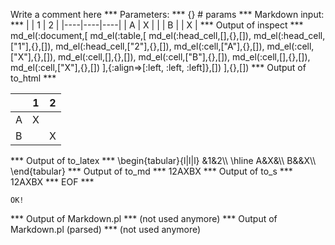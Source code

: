 Write a comment here
*** Parameters: ***
{} # params 
*** Markdown input: ***
|    | 1  | 2  |
|----|----|----|
|  A | X  |    |
|  B |    | X  |
*** Output of inspect ***
md_el(:document,[
	md_el(:table,[
		md_el(:head_cell,[],{},[]),
		md_el(:head_cell,["1"],{},[]),
		md_el(:head_cell,["2"],{},[]),
		md_el(:cell,["A"],{},[]),
		md_el(:cell,["X"],{},[]),
		md_el(:cell,[],{},[]),
		md_el(:cell,["B"],{},[]),
		md_el(:cell,[],{},[]),
		md_el(:cell,["X"],{},[])
	],{:align=>[:left, :left, :left]},[])
],{},[])
*** Output of to_html ***
<table><thead><tr><th /><th>1</th><th>2</th></tr></thead><tbody><tr><td style='text-align: left;'>A</td><td style='text-align: left;'>X</td><td style='text-align: left;' />
</tr><tr><td style='text-align: left;'>B</td><td style='text-align: left;' /><td style='text-align: left;'>X</td>
</tr></tbody></table>
*** Output of to_latex ***
\begin{tabular}{l|l|l}
&1&2\\
\hline 
A&X&\\
B&&X\\
\end{tabular}
*** Output of to_md ***
12AXBX
*** Output of to_s ***
12AXBX
*** EOF ***



	OK!



*** Output of Markdown.pl ***
(not used anymore)
*** Output of Markdown.pl (parsed) ***
(not used anymore)